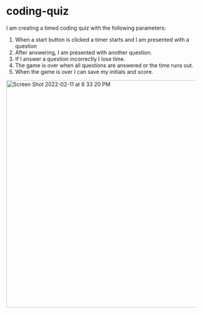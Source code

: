 # coding-quiz

I am creating a timed coding quiz with the following parameters:
1. When a start button is clicked a timer starts and I am presented with a question
2. After answering, I am presented with another question.
3. If I answer a question incorrectly I lose time.
4. The game is over when all questions are answered or the time runs out.
5. When the game is over I can save my initials and score.

<img width="601" alt="Screen Shot 2022-02-11 at 6 33 20 PM" src="https://user-images.githubusercontent.com/97577116/153691049-5acbb9e5-63a5-4ac9-a4f2-7165aa10cf1a.png">
